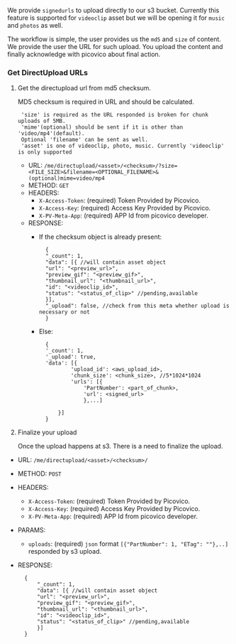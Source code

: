 We provide `signedurls` to upload directly to our s3 bucket.
Currently this feature is supported for `videoclip` asset but
we will be opening it for `music` and `photos` as well.

The workflow is simple, the user provides us the `md5` and `size` of content. We provide the
user the URL for such upload. You upload the content and finally acknowledge with picovico about
final action.

### Get DirectUpload URLs
1. Get the directupload url from md5 checksum.
    
    MD5 checksum is required in URL and should be calculated.
    
        'size' is required as the URL responded is broken for chunk uploads of 5MB.
        'mime'(optional) should be sent if it is other than 'video/mp4'(default).
        Optional 'filename' can be sent as well.
        'asset' is one of videoclip, photo, music. Currently 'videoclip' is only supported
    
    - URL: `/me/directupload/<asset>/<checksum>/?size=<FILE_SIZE>&filename=<OPTIONAL_FILENAME>&(optional)mime=video/mp4`
    - METHOD: `GET`
    - HEADERS:
        - `X-Access-Token`: (required) Token Provided by Picovico.
        - `X-Access-Key`: (required) Access Key Provided by Picovico.
        - `X-PV-Meta-App`: (required) APP Id from picovico developer.
    - RESPONSE:
        - If the checksum object is already present:
            
                {
                "_count": 1,
                "data": [{ //will contain asset object
                "url": "<preview_url>",
                "preview_gif": "<preview_gif>",
                "thumbnail_url": "<thumbnail_url>",
                "id": "<videoclip_id>",
                "status": "<status_of_clip>" //pending,available
                }],
                "_upload": false, //check from this meta whether upload is necessary or not
                }
        
        - Else:
                
                {
                '_count': 1,
                '_upload': true,
                'data': [{
                        'upload_id': <aws_upload_id>,
                        'chunk_size': <chunk_size>, //5*1024*1024
                        'urls': [{
                            'PartNumber': <part_of_chunk>,
                            'url': <signed_url>
                            },...]
                    
                    }]
                }

2. Finalize your upload

    Once the upload happens at s3. There is a need to finalize the upload.
- URL: `/me/directupload/<asset>/<checksum>/`
- METHOD: `POST`
- HEADERS:
    - `X-Access-Token`: (required) Token Provided by Picovico.
    - `X-Access-Key`: (required) Access Key Provided by Picovico.
    - `X-PV-Meta-App`: (required) APP Id from picovico developer.
- PARAMS:
    - `uploads`: (required) `json` format `[{"PartNumber": 1, "ETag": ""},..]` responded by s3 upload.  
- RESPONSE:
        
        {
            "_count": 1,
            "data": [{ //will contain asset object
            "url": "<preview_url>",
            "preview_gif": "<preview_gif>",
            "thumbnail_url": "<thumbnail_url>",
            "id": "<videoclip_id>",
            "status": "<status_of_clip>" //pending,available
            }]
        }
        
